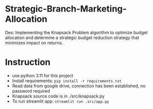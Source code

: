 # Strategic-Branch-Marketing-Allocation
Des: Implementing the Knapsack Problem algorithm to optimize budget allocation and determine a strategic budget reduction strategy that minimizes impact on returns.

# Instruction
- use python 3.11 for this project
- Install requirements: `pip install -r requirements.txt`
- Read data from google drive, connection has been established, no password required
- Knapsack source code is in ./src/knapsack.py
- To run streamlit app: `streamlit run .src/app.py`
